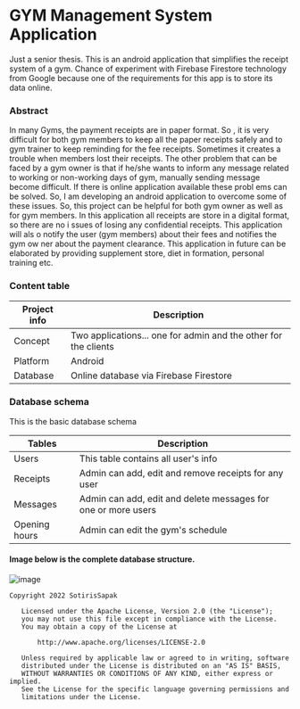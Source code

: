 # GYM Management System Application

Just a senior thesis. This is an android application that simplifies the receipt system of a gym. Chance of experiment with Firebase Firestore technology from Google because one of the requirements for this app is to store its data online.

### Abstract
In many Gyms, the payment receipts are in paper format. So , it is very
difficult for both gym members to keep all the paper receipts safely and to
gym trainer to keep reminding for the fee receipts. Sometimes it creates a
trouble when members lost their receipts. The other problem that can be
faced by a gym owner is that if he/she wants to inform any message related
to working or non-working days of gym, manually sending message become
difficult. If there is online application available these probl ems can be
solved. So, I am developing an android application to overcome some of
these issues. So, this project can be helpful for both gym owner as well as
for gym members. In this application all receipts are store in a digital
format, so there are no i ssues of losing any confidential receipts. This
application will als o notify the user (gym members) about their fees and
notifies the gym ow ner about the payment clearance. This application in
future can be elaborated by providing supplement store, diet in formation,
personal training etc.

### Content table
| Project info           | Description                                                        |
| -------------          | -------------                                                      |
| Concept                | Two applications... one for admin and the other for the clients    |
| Platform               | Android                                                            |
| Database               | Online database via Firebase Firestore                             |


### Database schema
This is the basic database schema

| Tables                 | Description                                                      |
| -------------          | -------------                                                    |
| Users                  | This table contains all user's info                              |
| Receipts               | Admin can add, edit and remove receipts for any user             |
| Messages               | Admin can add, edit and delete messages for one or more users    |
| Opening hours          | Admin can edit the gym's schedule                                |

#### Image below is the complete database structure.
![image](https://user-images.githubusercontent.com/98215854/160466249-70ac8a4d-6117-4032-bc18-7c8626de5d9e.png)

```licence 
Copyright 2022 SotirisSapak

   Licensed under the Apache License, Version 2.0 (the "License");
   you may not use this file except in compliance with the License.
   You may obtain a copy of the License at

       http://www.apache.org/licenses/LICENSE-2.0

   Unless required by applicable law or agreed to in writing, software
   distributed under the License is distributed on an "AS IS" BASIS,
   WITHOUT WARRANTIES OR CONDITIONS OF ANY KIND, either express or implied.
   See the License for the specific language governing permissions and
   limitations under the License.
```
